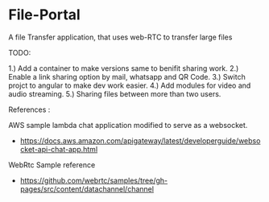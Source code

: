 # File-Portal
A file Transfer application, that uses web-RTC to transfer large files

TODO:

1.) Add a container to make versions same to benifit sharing work.
2.) Enable a link sharing option by mail, whatsapp and QR Code.
3.) Switch projct to angular to make dev work easier.
4.) Add modules for video and audio streaming.
5.) Sharing files between more than two users.


References :

AWS sample lambda chat application modified to serve as a websocket.
- https://docs.aws.amazon.com/apigateway/latest/developerguide/websocket-api-chat-app.html


WebRtc Sample reference
-  https://github.com/webrtc/samples/tree/gh-pages/src/content/datachannel/channel
